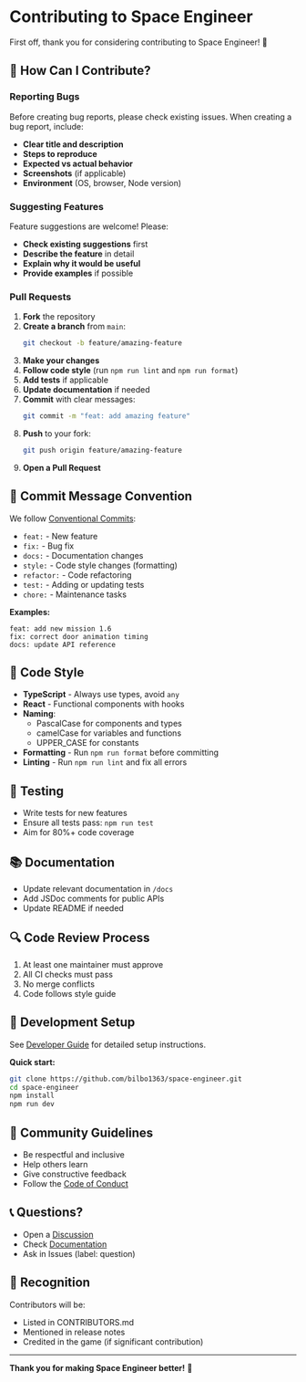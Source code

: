 # Contributing to Space Engineer

First off, thank you for considering contributing to Space Engineer! 🎉

## 🌟 How Can I Contribute?

### Reporting Bugs

Before creating bug reports, please check existing issues. When creating a bug report, include:

- **Clear title and description**
- **Steps to reproduce**
- **Expected vs actual behavior**
- **Screenshots** (if applicable)
- **Environment** (OS, browser, Node version)

### Suggesting Features

Feature suggestions are welcome! Please:

- **Check existing suggestions** first
- **Describe the feature** in detail
- **Explain why it would be useful**
- **Provide examples** if possible

### Pull Requests

1. **Fork** the repository
2. **Create a branch** from `main`:
   ```bash
   git checkout -b feature/amazing-feature
   ```
3. **Make your changes**
4. **Follow code style** (run `npm run lint` and `npm run format`)
5. **Add tests** if applicable
6. **Update documentation** if needed
7. **Commit** with clear messages:
   ```bash
   git commit -m "feat: add amazing feature"
   ```
8. **Push** to your fork:
   ```bash
   git push origin feature/amazing-feature
   ```
9. **Open a Pull Request**

## 📝 Commit Message Convention

We follow [Conventional Commits](https://www.conventionalcommits.org/):

- `feat:` - New feature
- `fix:` - Bug fix
- `docs:` - Documentation changes
- `style:` - Code style changes (formatting)
- `refactor:` - Code refactoring
- `test:` - Adding or updating tests
- `chore:` - Maintenance tasks

**Examples:**
```
feat: add new mission 1.6
fix: correct door animation timing
docs: update API reference
```

## 🎨 Code Style

- **TypeScript** - Always use types, avoid `any`
- **React** - Functional components with hooks
- **Naming**:
  - PascalCase for components and types
  - camelCase for variables and functions
  - UPPER_CASE for constants
- **Formatting** - Run `npm run format` before committing
- **Linting** - Run `npm run lint` and fix all errors

## 🧪 Testing

- Write tests for new features
- Ensure all tests pass: `npm run test`
- Aim for 80%+ code coverage

## 📚 Documentation

- Update relevant documentation in `/docs`
- Add JSDoc comments for public APIs
- Update README if needed

## 🔍 Code Review Process

1. At least one maintainer must approve
2. All CI checks must pass
3. No merge conflicts
4. Code follows style guide

## 🎯 Development Setup

See [Developer Guide](./docs/07_Developer_Guide.md) for detailed setup instructions.

**Quick start:**
```bash
git clone https://github.com/bilbo1363/space-engineer.git
cd space-engineer
npm install
npm run dev
```

## 🤝 Community Guidelines

- Be respectful and inclusive
- Help others learn
- Give constructive feedback
- Follow the [Code of Conduct](CODE_OF_CONDUCT.md)

## 📞 Questions?

- Open a [Discussion](https://github.com/bilbo1363/space-engineer/discussions)
- Check [Documentation](./docs/README.md)
- Ask in Issues (label: question)

## 🎉 Recognition

Contributors will be:
- Listed in CONTRIBUTORS.md
- Mentioned in release notes
- Credited in the game (if significant contribution)

---

**Thank you for making Space Engineer better!** 🚀
